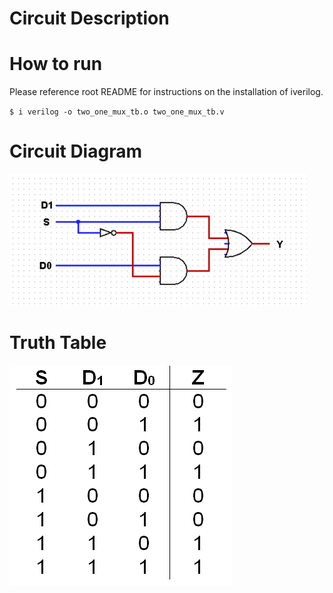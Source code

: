 # Circuit Description

# How to run
Please reference root README for instructions on the
installation of iverilog.

`$ i verilog -o two_one_mux_tb.o two_one_mux_tb.v`

# Circuit Diagram
![](2X1.png)

# Truth Table
![](2x1truth_table.png)
